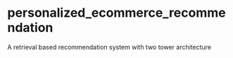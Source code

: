 # personalized_ecommerce_recommendation
A retrieval based recommendation system with two tower architecture
